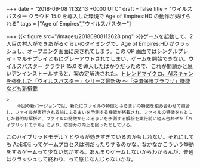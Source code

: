 
+++
date = "2018-09-08 11:32:13 +0000 UTC"
draft = false
title = "ウイルスバスター クラウド 15.0 を導入した環境で Age of Empires:HD の動作が妨げられる"
tags = ["Age of Empires","ウイルスバスター"]

+++
{{< figure src="/images/20180908112628.png"  >}}ゲームを起動して、2人目の村人ができあがるぐらいのタイミングで、Age of Empires:HD がクラッシュし、オープニング画面に戻されてしまう。この OP 画面ではシングルプレイ・マルチプレイともにグレーアウトされてしまい、ゲームを開始できない。ウイルスバスター クラウド 15.0 を導入したばかりだったので、これが問題かと思いアンインストールすると、案の定解決された。[トレンドマイクロ、AIスキャンを強化した「ウイルスバスター」シリーズ最新版  ～「決済保護ブラウザ」機能なども新搭載](https://pc.watch.impress.co.jp/docs/news/1141837.html)<br/>


    >
        今回の新バージョンでは、新たにファイルの特徴とふるまいの特徴を組み合わせて照合し、ファイルが実行される前にふるまいを予測する機能が搭載され、ファイルの特徴をもとにした静的な解析と、ファイルの特徴からふるまいを予測する解析を実行前に組み合わせた「ハイブリッドモデル」により、防御力の向上を図ったとしている。

    
このハイブリッドモデル？とやらが効きすぎているのかもしれない。それにしても AoE:DE ってゲームプロセスは別だったりするのかな。なかなかこういう挙動をするゲームって少ない気がする。あんまりゲームしないからわからんが、普通はクラッシュして終わり、って感じなんじゃないかな。


